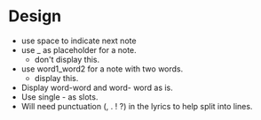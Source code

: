 # Design

- use space to indicate next note
- use _ as placeholder for a note.
  - don't display this.
- use word1_word2 for a note with two words.
  - display this.
- Display word-word and word- word as is.
- Use single - as slots.
- Will need punctuation (, . ! ?) in the lyrics to help split into lines.